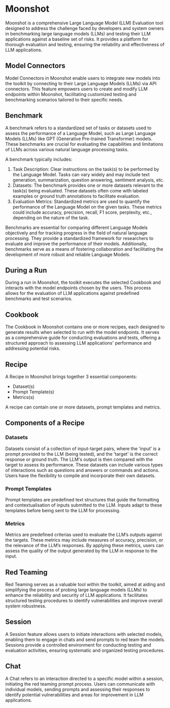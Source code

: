 # Moonshot

Moonshot is a comprehensive Large Language Model (LLM) Evaluation tool designed to address the challenge faced by developers and system owners in benchmarking large language models (LLMs) and testing their LLM applications against a baseline set of risks. It provides a platform for thorough evaluation and testing, ensuring the reliability and effectiveness of LLM applications.

## Model Connectors

Model Connectors in Moonshot enable users to integrate new models into the toolkit by connecting to their Large Language Models (LLMs) via API connectors. This feature empowers users to create and modify LLM endpoints within Moonshot, facilitating customized testing and benchmarking scenarios tailored to their specific needs.

## Benchmark
A benchmark refers to a standardized set of tasks or datasets used to assess the performance of a Language Model, such as Large Language Models (LLMs) like GPT (Generative Pre-trained Transformer) models. These benchmarks are crucial for evaluating the capabilities and limitations of LLMs across various natural language processing tasks.

A benchmark typically includes:

1. Task Description: Clear instructions on the task(s) to be performed by the Language Model. Tasks can vary widely and may include text generation, summarization, question answering, sentiment analysis, etc.
2. Datasets: The benchmark provides one or more datasets relevant to the task(s) being evaluated. These datasets often come with labeled examples or ground truth annotations to facilitate evaluation.
3. Evaluation Metrics: Standardized metrics are used to quantify the performance of the Language Model on the given tasks. These metrics could include accuracy, precision, recall, F1 score, perplexity, etc., depending on the nature of the task.

Benchmarks are essential for comparing different Language Models objectively and for tracking progress in the field of natural language processing. They provide a standardized framework for researchers to evaluate and improve the performance of their models. Additionally, benchmarks serve as a means of fostering collaboration and facilitating the development of more robust and reliable Language Models.

## During a Run

During a run in Moonshot, the toolkit executes the selected Cookbook and interacts with the model endpoints chosen by the users. This process allows for the evaluation of LLM applications against predefined benchmarks and test scenarios.

## Cookbook

The Cookbook in Moonshot contains one or more recipes, each designed to generate results when selected to run with the model endpoints. It serves as a comprehensive guide for conducting evaluations and tests, offering a structured approach to assessing LLM applications' performance and addressing potential risks.

## Recipe

A Recipe in Moonshot brings together 3 essential components:

- Dataset(s)
- Prompt Template(s)
- Metrics(s)

A recipe can contain one or more datasets, prompt templates and metrics. 

## Components of a Recipe

### Datasets
Datasets consist of a collection of input-target pairs, where the 'input' is a prompt provided to the LLM (being tested), and the 'target' is the correct response or ground truth. The LLM's output is then compared with the target to assess its performance. These datasets can include various types of interactions such as questions and answers or commands and actions. Users have the flexibility to compile and incorporate their own datasets. 

### Prompt Templates
Prompt templates are predefined text structures that guide the formatting and contextualisation of inputs submitted to the LLM. Inputs adapt to these templates before being sent to the LLM for processing.

### Metrics
Metrics are predefined criterias used to evaluate the LLM’s outputs against the targets. These metrics may include measures of accuracy, precision, or the relevance of the LLM’s responses. By applying these metrics, users can assess the quality of the output generated by the LLM in response to the input.


## Red Teaming

Red Teaming serves as a valuable tool within the toolkit, aimed at aiding and simplifying the process of probing large language models (LLMs) to enhance the reliability and security of LLM applications. It facilitates structured testing procedures to identify vulnerabilities and improve overall system robustness.

## Session

A Session feature allows users to initiate interactions with selected models, enabling them to engage in chats and send prompts to red team the models. Sessions provide a controlled environment for conducting testing and evaluation activities, ensuring systematic and organized testing procedures.

## Chat

A Chat refers to an interaction directed to a specific model within a session, initiating the red teaming prompt process. Users can communicate with individual models, sending prompts and assessing their responses to identify potential vulnerabilities and areas for improvement in LLM applications.
